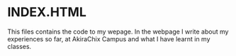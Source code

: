 # INDEX.HTML
This files contains the code to my wepage.
In the webpage I write about my experiences so far, at AkiraChix Campus and what I have learnt in my classes.

